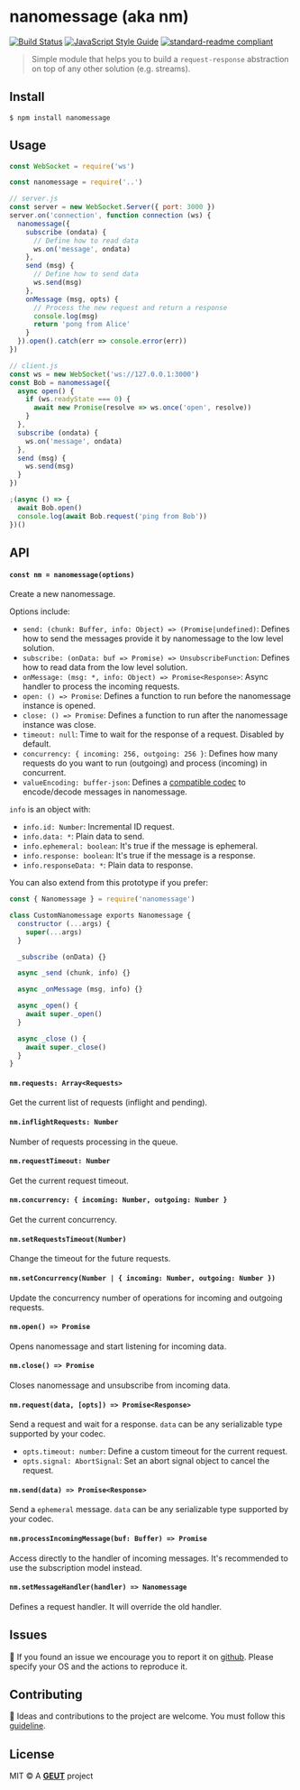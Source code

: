 # nanomessage (aka nm)

[![Build Status](https://travis-ci.com/geut/nanomessage.svg?branch=master)](https://travis-ci.com/geut/nanomessage)
[![JavaScript Style Guide](https://img.shields.io/badge/code_style-standard-brightgreen.svg)](https://standardjs.com)
[![standard-readme compliant](https://img.shields.io/badge/readme%20style-standard-brightgreen.svg?style=flat-square)](https://github.com/RichardLitt/standard-readme)

> Simple module that helps you to build a `request-response` abstraction on top of any other solution (e.g. streams).

## <a name="install"></a> Install

```
$ npm install nanomessage
```

## <a name="usage"></a> Usage

```javascript
const WebSocket = require('ws')

const nanomessage = require('..')

// server.js
const server = new WebSocket.Server({ port: 3000 })
server.on('connection', function connection (ws) {
  nanomessage({
    subscribe (ondata) {
      // Define how to read data
      ws.on('message', ondata)
    },
    send (msg) {
      // Define how to send data
      ws.send(msg)
    },
    onMessage (msg, opts) {
      // Process the new request and return a response
      console.log(msg)
      return 'pong from Alice'
    }
  }).open().catch(err => console.error(err))
})

// client.js
const ws = new WebSocket('ws://127.0.0.1:3000')
const Bob = nanomessage({
  async open() {
    if (ws.readyState === 0) {
      await new Promise(resolve => ws.once('open', resolve))
    }
  },
  subscribe (ondata) {
    ws.on('message', ondata)
  },
  send (msg) {
    ws.send(msg)
  }
})

;(async () => {
  await Bob.open()
  console.log(await Bob.request('ping from Bob'))
})()
```

## <a name="api"></a> API

#### `const nm = nanomessage(options)`

Create a new nanomessage.

Options include:

- `send: (chunk: Buffer, info: Object) => (Promise|undefined)`: Defines how to send the messages provide it by nanomessage to the low level solution.
- `subscribe: (onData: buf => Promise) => UnsubscribeFunction`: Defines how to read data from the low level solution.
- `onMessage: (msg: *, info: Object) => Promise<Response>`: Async handler to process the incoming requests.
- `open: () => Promise`: Defines a function to run before the nanomessage instance is opened.
- `close: () => Promise`: Defines a function to run after the nanomessage instance was close.
- `timeout: null`: Time to wait for the response of a request. Disabled by default.
- `concurrency: { incoming: 256, outgoing: 256 }`: Defines how many requests do you want to run (outgoing) and process (incoming) in concurrent.
- `valueEncoding: buffer-json`: Defines a [compatible codec](https://github.com/mafintosh/codecs) to encode/decode messages in nanomessage.

`info` is an object with:

- `info.id: Number`: Incremental ID request.
- `info.data: *`: Plain data to send.
- `info.ephemeral: boolean`: It's true if the message is ephemeral.
- `info.response: boolean`: It's true if the message is a response.
- `info.responseData: *`: Plain data to response.

You can also extend from this prototype if you prefer:

```javascript
const { Nanomessage } = require('nanomessage')

class CustomNanomessage exports Nanomessage {
  constructor (...args) {
    super(...args)
  }

  _subscribe (onData) {}

  async _send (chunk, info) {}

  async _onMessage (msg, info) {}

  async _open() {
    await super._open()
  }

  async _close () {
    await super._close()
  }
}
```

#### `nm.requests: Array<Requests>`

Get the current list of requests (inflight and pending).

#### `nm.inflightRequests: Number`

Number of requests processing in the queue.

#### `nm.requestTimeout: Number`

Get the current request timeout.

#### `nm.concurrency: { incoming: Number, outgoing: Number }`

Get the current concurrency.

#### `nm.setRequestsTimeout(Number)`

Change the timeout for the future requests.

#### `nm.setConcurrency(Number | { incoming: Number, outgoing: Number })`

Update the concurrency number of operations for incoming and outgoing requests.

#### `nm.open() => Promise`

Opens nanomessage and start listening for incoming data.

#### `nm.close() => Promise`

Closes nanomessage and unsubscribe from incoming data.

#### `nm.request(data, [opts]) => Promise<Response>`

Send a request and wait for a response. `data` can be any serializable type supported by your codec.

- `opts.timeout: number`: Define a custom timeout for the current request.
- `opts.signal: AbortSignal`: Set an abort signal object to cancel the request.

#### `nm.send(data) => Promise<Response>`

Send a `ephemeral` message. `data` can be any serializable type supported by your codec.

#### `nm.processIncomingMessage(buf: Buffer) => Promise`

Access directly to the handler of incoming messages. It's recommended to use the subscription model instead.

#### `nm.setMessageHandler(handler) => Nanomessage`

Defines a request handler. It will override the old handler.

## <a name="issues"></a> Issues

:bug: If you found an issue we encourage you to report it on [github](https://github.com/geut/nanomessage/issues). Please specify your OS and the actions to reproduce it.

## <a name="contribute"></a> Contributing

:busts_in_silhouette: Ideas and contributions to the project are welcome. You must follow this [guideline](https://github.com/geut/nanomessage/blob/master/CONTRIBUTING.md).

## License

MIT © A [**GEUT**](http://geutstudio.com/) project
